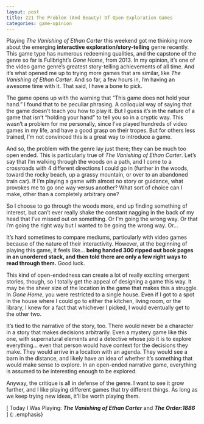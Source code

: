 ```yaml
---
layout: post
title: 221 The Problem (And Beauty) Of Open Exploration Games
categories: game-opinion
---
```

Playing *The Vanishing of Ethan Carter* this weekend got me thinking more about the emerging **interactive exploration/story-telling** genre recently.  This game type has numerous redeeming qualities, and the capstone of the genre so far is Fullbright’s *Gone Home*, from 2013.  In my opinion, it’s one of the video game genre’s greatest story-telling achievements of all time.  And it’s what opened me up to trying more games that are similar, like *The Vanishing of Ethan Carter*.  And so far, a few hours in, I’m having an awesome time with it.  That said, I have a bone to pick.

The game opens up with the warning that “This game does not hold your hand.”  I found that to be peculiar phrasing.  A colloquial way of saying that the game doesn’t teach you how to play it.  But I guess it’s in the nature of a game that isn’t “holding your hand” to tell you so in a cryptic way.  This wasn’t a problem for me personally, since I’ve played hundreds of video games in my life, and have a good grasp on their tropes.  But for others less trained, I’m not convinced this is a great way to introduce a game.

And so, the problem with the genre lay just there; they can be much too open ended.  This is particularly true of *The Vanishing of Ethan Carter*.  Let’s say that I’m walking through the woods on a path, and I come to a crossroads with 4 different directions I could go in (further in the woods, toward the rocky beach, up a grassy mountain, or over to an abandoned train car).  If I’m playing a game with almost no story or guidance, what provokes me to go one way versus another?  What sort of choice can I make, other than a completely arbitrary one?

So I choose to go through the woods more, end up finding something of interest, but can’t ever really shake the constant nagging in the back of my head that I’ve missed out on something.  Or I’m going the wrong way.  Or that I’m going the right way but I wanted to be going the wrong way. Or...

It’s hard sometimes to compare mediums, particularly with video games because of the nature of their interactivity.  However, at the beginning of playing this game, it feels like... **being handed 300 ripped out book pages in an unordered stack, and then told there are only a few right ways to read through them.**  Good luck.

This kind of open-endedness can create a lot of really exciting emergent stories, though, so I totally get the appeal of designing a game this way.  It may be the sheer size of the location in the game that makes this a struggle. In *Gone Home*, you were restricted to a single house.  Even if I got to a spot in the house where I could go to either the kitchen, living room, or the library, I knew for a fact that whichever I picked, I would eventually get to the other two.

It’s tied to the narrative of the story, too.  There would never be a character in a story that makes decisions arbitrarily.  Even a mystery game like this one, with supernatural elements and a detective whose job it is to explore everything… even that person would have context for the decisions they make.  They would arrive in a location with an agenda.  They would see a barn in the distance, and likely have an idea of whether it’s something that would make sense to explore.  In an open-ended narrative game, everything is assumed to be interesting enough to be explored.

Anyway, the critique is all in defense of the genre.  I want to see it grow further, and I like playing different games that try different things.  As long as we keep trying new ideas, it’ll be worth playing them.

[ Today I Was Playing: ***The Vanishing of Ethan Carter*** and ***The Order:1886*** ]
{: .emphasis}

